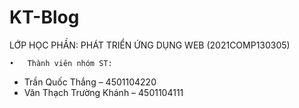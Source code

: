 # KT-Blog
LỚP HỌC PHẦN: PHÁT TRIỂN ỨNG DỤNG WEB (2021COMP130305)

	•	Thành viên nhóm ST:
- Trần Quốc Thắng – 4501104220
- Văn Thạch Trường Khánh – 4501104111
